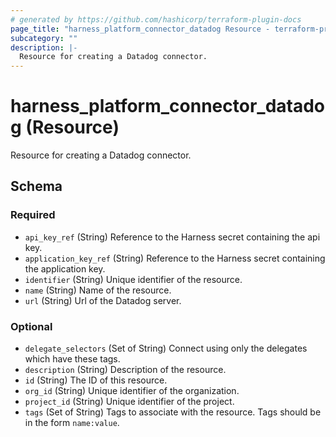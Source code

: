 ```yaml
---
# generated by https://github.com/hashicorp/terraform-plugin-docs
page_title: "harness_platform_connector_datadog Resource - terraform-provider-harness"
subcategory: ""
description: |-
  Resource for creating a Datadog connector.
---
```


# harness_platform_connector_datadog (Resource)

Resource for creating a Datadog connector.



<!-- schema generated by tfplugindocs -->
## Schema

### Required

- `api_key_ref` (String) Reference to the Harness secret containing the api key.
- `application_key_ref` (String) Reference to the Harness secret containing the application key.
- `identifier` (String) Unique identifier of the resource.
- `name` (String) Name of the resource.
- `url` (String) Url of the Datadog server.

### Optional

- `delegate_selectors` (Set of String) Connect using only the delegates which have these tags.
- `description` (String) Description of the resource.
- `id` (String) The ID of this resource.
- `org_id` (String) Unique identifier of the organization.
- `project_id` (String) Unique identifier of the project.
- `tags` (Set of String) Tags to associate with the resource. Tags should be in the form `name:value`.


